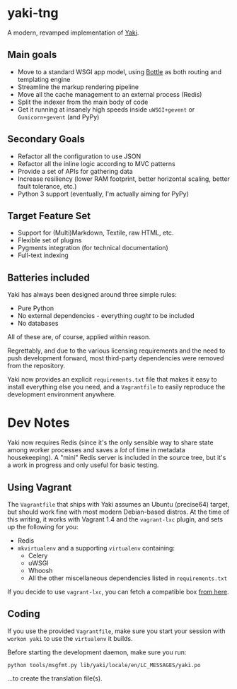 yaki-tng
========

A modern, revamped implementation of [Yaki][y].

## Main goals

* Move to a standard WSGI app model, using [Bottle][b] as both routing and templating engine
* Streamline the markup rendering pipeline
* Move all the cache management to an external process (Redis)
* Split the indexer from the main body of code
* Get it running at insanely high speeds inside `uWSGI+gevent` or `Gunicorn+gevent` (and PyPy)

## Secondary Goals

* Refactor all the configuration to use JSON
* Refactor all the inline logic according to MVC patterns
* Provide a set of APIs for gathering data
* Increase resiliency (lower RAM footprint, better horizontal scaling, better fault tolerance, etc.)
* Python 3 support (eventually, I'm actually aiming for PyPy)

## Target Feature Set

* Support for (Multi)Markdown, Textile, raw HTML, etc.
* Flexible set of plugins
* Pygments integration (for technical documentation)
* Full-text indexing

## Batteries included

Yaki has always been designed around three simple rules:

* Pure Python
* No external dependencies - everything _ought_ to be included
* No databases

All of these are, of course, applied within reason.

Regrettably, and due to the various licensing requirements and the need to push development forward, most third-party dependencies were removed from the repository.

Yaki now provides an explicit `requirements.txt` file that makes it easy to install everything else you need, and a `Vagrantfile` to easily reproduce the development environment anywhere.


# Dev Notes

Yaki now requires Redis (since it's the only sensible way to share state among worker processes and saves a _lot_ of time in metadata housekeeping). A "mini" Redis server is included in the source tree, but it's a work in progress and only useful for basic testing. 

## Using Vagrant

The `Vagrantfile` that ships with Yaki assumes an Ubuntu (precise64) target, but should work fine with most modern Debian-based distros. At the time of this writing, it works with Vagrant 1.4 and the `vagrant-lxc` plugin, and sets up the following for you:

* Redis
* `mkvirtualenv` and a supporting `virtualenv` containing:
  * Celery
  * uWSGI
  * Whoosh
  * All the other miscellaneous dependencies listed in `requirements.txt`

If you decide to use `vagrant-lxc`, you can fetch a compatible box [from here](https://github.com/fgrehm/vagrant-lxc/wiki/Base-boxes#available-boxes).

## Coding

If you use the provided `Vagrantfile`, make sure you start your session with `workon yaki` to use the `virtualenv` it builds.

Before starting the development daemon, make sure you run:

    python tools/msgfmt.py lib/yaki/locale/en/LC_MESSAGES/yaki.po
    
...to create the translation file(s).

[b]: http://bottlepy.org
[y]: https://github.com/rcarmo/yaki
